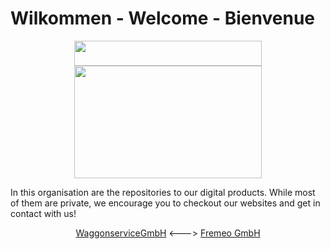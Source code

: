 # Wilkommen - Welcome - Bienvenue

<p align="center">
<img src="https://waggonservice.com/wp-content/uploads/2022/09/WSG_Logo.png" width="300" height="40"/>
<br>
<img src="https://fremeo.de/wp-content/uploads/2022/06/LOGO_fremeo.png" width="300" height="180"/>
</p>

In this organisation are the repositories to our digital products. 
While most of them are private, we encourage you to checkout our websites and get in contact with us!

<p align="center">
<a style="text-align: center;" href="https://waggonservice.com">WaggonserviceGmbH</a>
<--->
<a style="text-align: center;" href="https://fremeo.de">Fremeo GmbH</a>
</p>
